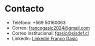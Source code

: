 # Contacto

- Teléfono: +569 50160063
- Correo: francogasic2024@gmail.com
- Correo institucional: fgasic@sisdef.cl  
- LinkedIn: [Linkedin Franco Gasic](https://www.linkedin.com/in/franco-gasic-merino-5805b3183/)
